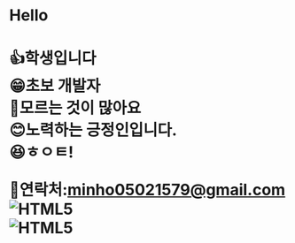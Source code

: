 <h1> Hello <h1>

👍학생입니다<BR>
😁초보 개발자<BR>
🤔모르는 것이 많아요<BR>
😊노력하는 긍정인입니다.<BR>
😆ㅎㅇㅌ!
 <BR>

  
🎁연락처:minho05021579@gmail.com <BR>
![HTML5](https://img.shields.io/badge/HTML5-CSS3-blue)<BR>
![HTML5](https://img.shields.io/badge/C-JAVA-red)<BR>
